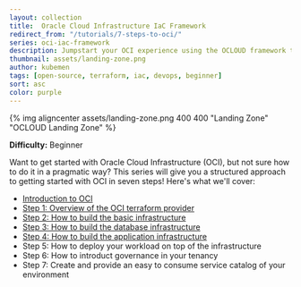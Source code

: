 ```yaml
---
layout: collection
title:  Oracle Cloud Infrastructure IaC Framework
redirect_from: "/tutorials/7-steps-to-oci/"
series: oci-iac-framework
description: Jumpstart your OCI experience using the OCLOUD framework to build your einvironment in 7 steps
thumbnail: assets/landing-zone.png
author: kubemen
tags: [open-source, terraform, iac, devops, beginner]
sort: asc
color: purple
---
```


{% img aligncenter assets/landing-zone.png 400 400 "Landing Zone" "OCLOUD Landing Zone" %}


**Difficulty:** Beginner

Want to get started with Oracle Cloud Infrastructure (OCI), but not sure how to do it in a pragmatic way? This series will give you a structured approach to getting started with OCI in seven steps! Here's what we'll cover:

*  [Introduction to OCI](getting-started-with-oci-intro)
*  [Step 1: Overview of the OCI terraform provider](getting-started-with-oci-step-1-provider)
*  [Step 2: How to build the basic infrastructure](getting-started-with-oci-step-2-base)
*  [Step 3:  How to build the database infrastructure](getting-started-with-oci-step-3-database-infrastructure)
*  [Step 4:  How to build the application infrastructure](getting-started-with-oci-step-5-workload-deployment)
*  Step 5:  How to deploy your workload on top of the infrastructure
*  Step 6:  How to introduct governance in your tenancy
*  Step 7:  Create and provide an easy to consume service catalog of your environment

